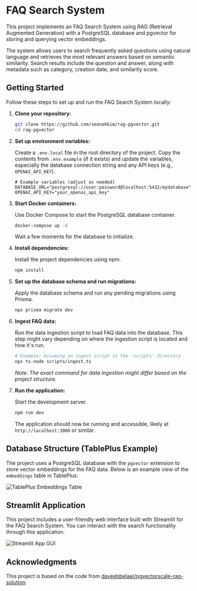 # FAQ Search System

This project implements an FAQ Search System using RAG (Retrieval Augmented Generation) with a PostgreSQL database and pgvector for storing and querying vector embeddings.

The system allows users to search frequently asked questions using natural language and retrieves the most relevant answers based on semantic similarity. Search results include the question and answer, along with metadata such as category, creation date, and similarity score.

## Getting Started

Follow these steps to set up and run the FAQ Search System locally:

1.  **Clone your repository:**

    ```bash
    git clone https://github.com/seonokkim/rag-pgvector.git
    cd rag-pgvector
    ```

2.  **Set up environment variables:**

    Create a `.env.local` file in the root directory of the project. Copy the contents from `.env.example` (if it exists) and update the variables, especially the database connection string and any API keys (e.g., `OPENAI_API_KEY`).

    ```dotenv
    # Example variables (adjust as needed)
    DATABASE_URL="postgresql://user:password@localhost:5432/mydatabase"
    OPENAI_API_KEY="your_openai_api_key"
    ```

3.  **Start Docker containers:**

    Use Docker Compose to start the PostgreSQL database container.

    ```bash
    docker-compose up -d
    ```

    Wait a few moments for the database to initialize.

4.  **Install dependencies:**

    Install the project dependencies using npm.

    ```bash
    npm install
    ```

5.  **Set up the database schema and run migrations:**

    Apply the database schema and run any pending migrations using Prisma.

    ```bash
    npx prisma migrate dev
    ```

6.  **Ingest FAQ data:**

    Run the data ingestion script to load FAQ data into the database. This step might vary depending on where the ingestion script is located and how it's run.

    ```bash
    # Example: Assuming an ingest script in the 'scripts' directory
    npx ts-node scripts/ingest.ts
    ```
    *Note: The exact command for data ingestion might differ based on the project structure.*

7.  **Run the application:**

    Start the development server.

    ```bash
    npm run dev
    ```

    The application should now be running and accessible, likely at `http://localhost:3000` or similar. 


## Database Structure (TablePlus Example)

The project uses a PostgreSQL database with the `pgvector` extension to store vector embeddings for the FAQ data. Below is an example view of the `embeddings` table in TablePlus:

![TablePlus Embeddings Table](images/tableplus_embeddings.png)

## Streamlit Application

This project includes a user-friendly web interface built with Streamlit for the FAQ Search System. You can interact with the search functionality through this application.

![Streamlit App GUI](images/streamlit_app_gui.png)

## Acknowledgments
This project is based on the code from [daveebbelaar/pgvectorscale-rag-solution](https://github.com/daveebbelaar/pgvectorscale-rag-solution/tree/setup). 
